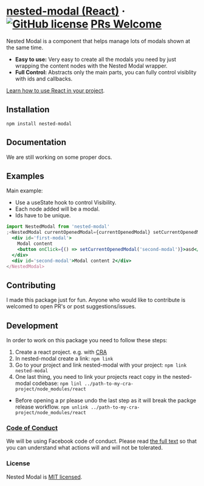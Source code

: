# [nested-modal (React)](https://reactjs.org/) &middot; [![GitHub license](https://img.shields.io/badge/license-MIT-blue.svg)](https://github.com/alumezi/nested-modal/blob/main/LICENSE.md) [PRs Welcome](https://img.shields.io/badge/PRs-welcome-brightgreen.svg)

Nested Modal is a component that helps manage lots of modals shown at the same time.

- **Easy to use:** Very easy to create all the modals you need by just wrapping the content nodes with the Nested Modal wrapper.
- **Full Control:** Abstracts only the main parts, you can fully control visiblity with ids and callbacks.

[Learn how to use React in your project](https://reactjs.org/docs/getting-started.html).

## Installation

`npm install nested-modal`

## Documentation

We are still working on some proper docs.

## Examples

Main example:

- Use a useState hook to control Visibility.
- Each node added will be a modal.
- Ids have to be unique.

```jsx
import NestedModal from 'nested-modal'
;<NestedModal currentOpenedModal={currentOpenedModal} setCurrentOpenedModal={setCurrentOpenedModal} onClose={() => {}}>
  <div id='first-modal'>
    Modal content
    <button onClick={() => setCurrentOpenedModal('second-modal')}>asd</button>
  </div>
  <div id='second-modal'>Modal content 2</div>
</NestedModal>
```

## Contributing

I made this package just for fun. Anyone who would like to contribute is welcomed to open PR's or post suggestions/issues.

## Development

In order to work on this package you need to follow these steps:

1. Create a react project. e.g. with [CRA](https://create-react-app.dev/)
2. In nested-modal create a link: `npm link`
3. Go to your project and link nested-modal with your project: `npm link nested-modal`
4. One last thing, you need to link your projects react copy in the nested-modal codebase: `npm linl ../path-to-my-cra-project/node_modules/react`

- Before opening a pr please undo the last step as it will break the packge release workflow. `npm unlink ../path-to-my-cra-project/node_modules/react`

### [Code of Conduct](https://code.fb.com/codeofconduct)

We will be using Facebook code of conduct.
Please read [the full text](https://code.fb.com/codeofconduct) so that you can understand what actions will and will not be tolerated.

### License

Nested Modal is [MIT licensed](./LICENSE).
